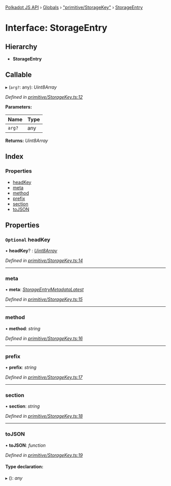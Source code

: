 [Polkadot JS API](../README.md) › [Globals](../globals.md) › ["primitive/StorageKey"](../modules/_primitive_storagekey_.md) › [StorageEntry](_primitive_storagekey_.storageentry.md)

# Interface: StorageEntry

## Hierarchy

* **StorageEntry**

## Callable

▸ (`arg?`: any): *Uint8Array*

*Defined in [primitive/StorageKey.ts:12](https://github.com/polkadot-js/api/blob/db59fbff25/packages/types/src/primitive/StorageKey.ts#L12)*

**Parameters:**

Name | Type |
------ | ------ |
`arg?` | any |

**Returns:** *Uint8Array*

## Index

### Properties

* [headKey](_primitive_storagekey_.storageentry.md#optional-headkey)
* [meta](_primitive_storagekey_.storageentry.md#meta)
* [method](_primitive_storagekey_.storageentry.md#method)
* [prefix](_primitive_storagekey_.storageentry.md#prefix)
* [section](_primitive_storagekey_.storageentry.md#section)
* [toJSON](_primitive_storagekey_.storageentry.md#tojson)

## Properties

### `Optional` headKey

• **headKey**? : *[Uint8Array](../classes/_codec_u8a_.u8a.md#static-uint8array)*

*Defined in [primitive/StorageKey.ts:14](https://github.com/polkadot-js/api/blob/db59fbff25/packages/types/src/primitive/StorageKey.ts#L14)*

___

###  meta

• **meta**: *[StorageEntryMetadataLatest](_interfaces_metadata_types_.storageentrymetadatalatest.md)*

*Defined in [primitive/StorageKey.ts:15](https://github.com/polkadot-js/api/blob/db59fbff25/packages/types/src/primitive/StorageKey.ts#L15)*

___

###  method

• **method**: *string*

*Defined in [primitive/StorageKey.ts:16](https://github.com/polkadot-js/api/blob/db59fbff25/packages/types/src/primitive/StorageKey.ts#L16)*

___

###  prefix

• **prefix**: *string*

*Defined in [primitive/StorageKey.ts:17](https://github.com/polkadot-js/api/blob/db59fbff25/packages/types/src/primitive/StorageKey.ts#L17)*

___

###  section

• **section**: *string*

*Defined in [primitive/StorageKey.ts:18](https://github.com/polkadot-js/api/blob/db59fbff25/packages/types/src/primitive/StorageKey.ts#L18)*

___

###  toJSON

• **toJSON**: *function*

*Defined in [primitive/StorageKey.ts:19](https://github.com/polkadot-js/api/blob/db59fbff25/packages/types/src/primitive/StorageKey.ts#L19)*

#### Type declaration:

▸ (): *any*
